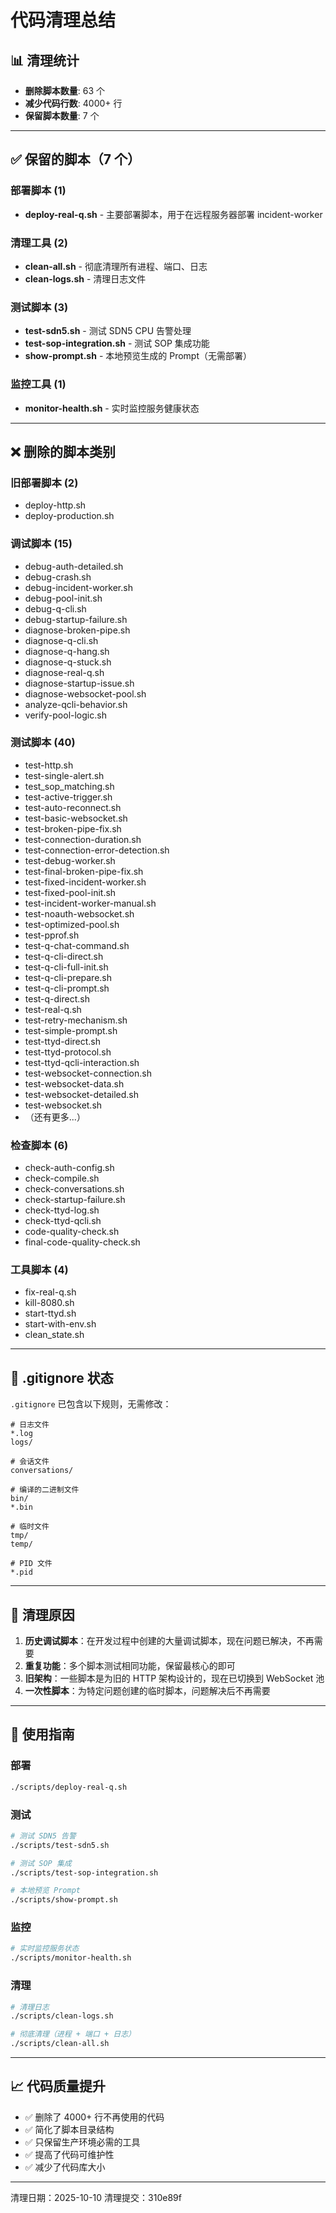 # 代码清理总结

## 📊 清理统计

- **删除脚本数量**: 63 个
- **减少代码行数**: 4000+ 行
- **保留脚本数量**: 7 个

---

## ✅ 保留的脚本（7 个）

### 部署脚本 (1)
- **deploy-real-q.sh** - 主要部署脚本，用于在远程服务器部署 incident-worker

### 清理工具 (2)
- **clean-all.sh** - 彻底清理所有进程、端口、日志
- **clean-logs.sh** - 清理日志文件

### 测试脚本 (3)
- **test-sdn5.sh** - 测试 SDN5 CPU 告警处理
- **test-sop-integration.sh** - 测试 SOP 集成功能
- **show-prompt.sh** - 本地预览生成的 Prompt（无需部署）

### 监控工具 (1)
- **monitor-health.sh** - 实时监控服务健康状态

---

## ❌ 删除的脚本类别

### 旧部署脚本 (2)
- deploy-http.sh
- deploy-production.sh

### 调试脚本 (15)
- debug-auth-detailed.sh
- debug-crash.sh
- debug-incident-worker.sh
- debug-pool-init.sh
- debug-q-cli.sh
- debug-startup-failure.sh
- diagnose-broken-pipe.sh
- diagnose-q-cli.sh
- diagnose-q-hang.sh
- diagnose-q-stuck.sh
- diagnose-real-q.sh
- diagnose-startup-issue.sh
- diagnose-websocket-pool.sh
- analyze-qcli-behavior.sh
- verify-pool-logic.sh

### 测试脚本 (40)
- test-http.sh
- test-single-alert.sh
- test_sop_matching.sh
- test-active-trigger.sh
- test-auto-reconnect.sh
- test-basic-websocket.sh
- test-broken-pipe-fix.sh
- test-connection-duration.sh
- test-connection-error-detection.sh
- test-debug-worker.sh
- test-final-broken-pipe-fix.sh
- test-fixed-incident-worker.sh
- test-fixed-pool-init.sh
- test-incident-worker-manual.sh
- test-noauth-websocket.sh
- test-optimized-pool.sh
- test-pprof.sh
- test-q-chat-command.sh
- test-q-cli-direct.sh
- test-q-cli-full-init.sh
- test-q-cli-prepare.sh
- test-q-cli-prompt.sh
- test-q-direct.sh
- test-real-q.sh
- test-retry-mechanism.sh
- test-simple-prompt.sh
- test-ttyd-direct.sh
- test-ttyd-protocol.sh
- test-ttyd-qcli-interaction.sh
- test-websocket-connection.sh
- test-websocket-data.sh
- test-websocket-detailed.sh
- test-websocket.sh
- （还有更多...）

### 检查脚本 (6)
- check-auth-config.sh
- check-compile.sh
- check-conversations.sh
- check-startup-failure.sh
- check-ttyd-log.sh
- check-ttyd-qcli.sh
- code-quality-check.sh
- final-code-quality-check.sh

### 工具脚本 (4)
- fix-real-q.sh
- kill-8080.sh
- start-ttyd.sh
- start-with-env.sh
- clean_state.sh

---

## 📝 .gitignore 状态

`.gitignore` 已包含以下规则，无需修改：

```gitignore
# 日志文件
*.log
logs/

# 会话文件
conversations/

# 编译的二进制文件
bin/
*.bin

# 临时文件
tmp/
temp/

# PID 文件
*.pid
```

---

## 🎯 清理原因

1. **历史调试脚本**：在开发过程中创建的大量调试脚本，现在问题已解决，不再需要
2. **重复功能**：多个脚本测试相同功能，保留最核心的即可
3. **旧架构**：一些脚本是为旧的 HTTP 架构设计的，现在已切换到 WebSocket 池
4. **一次性脚本**：为特定问题创建的临时脚本，问题解决后不再需要

---

## 🚀 使用指南

### 部署
```bash
./scripts/deploy-real-q.sh
```

### 测试
```bash
# 测试 SDN5 告警
./scripts/test-sdn5.sh

# 测试 SOP 集成
./scripts/test-sop-integration.sh

# 本地预览 Prompt
./scripts/show-prompt.sh
```

### 监控
```bash
# 实时监控服务状态
./scripts/monitor-health.sh
```

### 清理
```bash
# 清理日志
./scripts/clean-logs.sh

# 彻底清理（进程 + 端口 + 日志）
./scripts/clean-all.sh
```

---

## 📈 代码质量提升

- ✅ 删除了 4000+ 行不再使用的代码
- ✅ 简化了脚本目录结构
- ✅ 只保留生产环境必需的工具
- ✅ 提高了代码可维护性
- ✅ 减少了代码库大小

---

清理日期：2025-10-10
清理提交：310e89f

